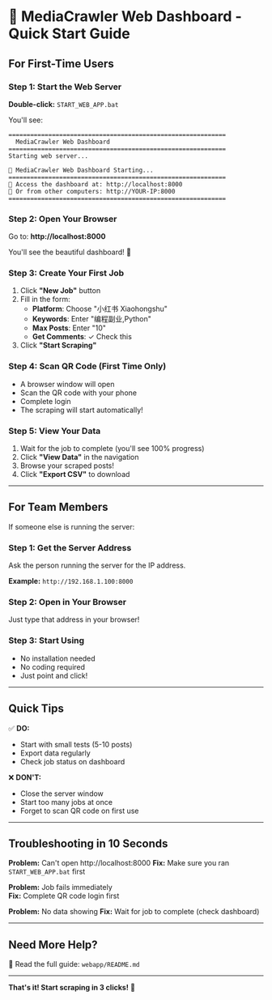 # 🚀 MediaCrawler Web Dashboard - Quick Start Guide

## For First-Time Users

### Step 1: Start the Web Server

**Double-click:** `START_WEB_APP.bat`

You'll see:
```
============================================================
  MediaCrawler Web Dashboard
============================================================
Starting web server...

🚀 MediaCrawler Web Dashboard Starting...
============================================================
📱 Access the dashboard at: http://localhost:8000
📱 Or from other computers: http://YOUR-IP:8000
============================================================
```

### Step 2: Open Your Browser

Go to: **http://localhost:8000**

You'll see the beautiful dashboard! 🎨

### Step 3: Create Your First Job

1. Click **"New Job"** button
2. Fill in the form:
   - **Platform**: Choose "小红书 Xiaohongshu"
   - **Keywords**: Enter "编程副业,Python"
   - **Max Posts**: Enter "10"
   - **Get Comments**: ✓ Check this
3. Click **"Start Scraping"**

### Step 4: Scan QR Code (First Time Only)

- A browser window will open
- Scan the QR code with your phone
- Complete login
- The scraping will start automatically!

### Step 5: View Your Data

1. Wait for the job to complete (you'll see 100% progress)
2. Click **"View Data"** in the navigation
3. Browse your scraped posts!
4. Click **"Export CSV"** to download

---

## For Team Members

If someone else is running the server:

### Step 1: Get the Server Address

Ask the person running the server for the IP address.

**Example:** `http://192.168.1.100:8000`

### Step 2: Open in Your Browser

Just type that address in your browser!

### Step 3: Start Using

- No installation needed
- No coding required
- Just point and click!

---

## Quick Tips

✅ **DO:**
- Start with small tests (5-10 posts)
- Export data regularly
- Check job status on dashboard

❌ **DON'T:**
- Close the server window
- Start too many jobs at once
- Forget to scan QR code on first use

---

## Troubleshooting in 10 Seconds

**Problem:** Can't open http://localhost:8000
**Fix:** Make sure you ran `START_WEB_APP.bat` first

**Problem:** Job fails immediately  
**Fix:** Complete QR code login first

**Problem:** No data showing
**Fix:** Wait for job to complete (check dashboard)

---

## Need More Help?

📖 Read the full guide: `webapp/README.md`

---

**That's it! Start scraping in 3 clicks!** 🎉

